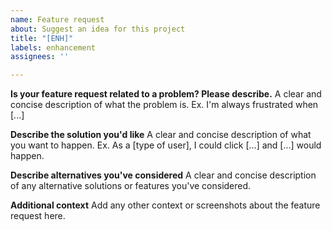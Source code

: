 ```yaml
---
name: Feature request
about: Suggest an idea for this project
title: "[ENH]"
labels: enhancement
assignees: ''

---
```


**Is your feature request related to a problem? Please describe.**
A clear and concise description of what the problem is. Ex. I'm always frustrated when [...]

**Describe the solution you'd like**
A clear and concise description of what you want to happen. Ex. As a [type of user], I could click [...] and [...] would happen.

**Describe alternatives you've considered**
A clear and concise description of any alternative solutions or features you've considered.

**Additional context**
Add any other context or screenshots about the feature request here.
